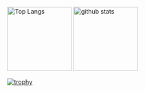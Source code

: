<p align="left" width="100%"> 
  <img alt="Top Langs" height="150px" src="https://github-readme-stats.vercel.app/api/top-langs/?username=shunji-muto&layout=compact&show_icons=true&theme=onedark" />
  <img alt="github stats" height="150px" src="https://github-readme-stats.vercel.app/api?username=shunji-muto&theme=onedark&show_icons=ture" />
</p>

[![trophy](https://github-profile-trophy.vercel.app/?username=shunji-muto&theme=onedark&column=7
)](https://github.com/ryo-ma/github-profile-trophy)
